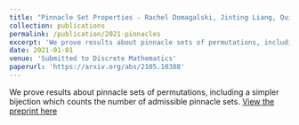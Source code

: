 ```yaml
---
title: "Pinnacle Set Properties - Rachel Domagalski, Jinting Liang, Quinn Minnich, Bruce E. Sagan, Jamie Schmidt, Alexander Sietsema"
collection: publications
permalink: /publication/2021-pinnacles
excerpt: 'We prove results about pinnacle sets of permutations, including a simpler bijection which counts the number of admissible pinnacle sets.'
date: 2021-01-01
venue: 'Submitted to Discrete Mathematics'
paperurl: 'https://arxiv.org/abs/2105.10388'
---
```

We prove results about pinnacle sets of permutations, including a simpler bijection which counts the number of admissible pinnacle sets.
[View the preprint here](https://arxiv.org/abs/2105.10388)
